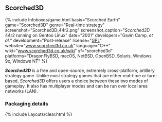 ## Scorched3D
{% include Infoboxes/game.html basis="Scorched Earth" game="Scorched3D" genre="Real-time strategy" screenshot="Scorched3D_44r2.png" screenshot_caption="<i>Scorched3D</i> 44r2 running on Gentoo Linux" date="2001" developers="Gavin Camp, <i>et al.</i>" development="Post-release" license="<a href='https://sourceforge.net/p/scorched3d/git/ci/master/tree/scorched/COPYING' link='_blank'>GPL</a>" website="<a href='http://www.scorched3d.co.uk' link='_blank'>www.scorched3d.co.uk</a>" language="C++" wiki="<a href='http://www.scorched3d.co.uk/wiki/index.php/Main_Page' link='_blank'>www.scorched3d.co.uk/wiki</a>" sf="scorched3d" platforms="DragonFlyBSD, macOS, NetBSD, OpenBSD, Solaris, Windows 9x, Windows NT" %}

***Scorched3D*** is a free and open-source, extremely cross-platform, artillery strategy game. Unlike most strategy games that are either real-time or turn-based, *Scorched3D* offers users a choice between these two modes of gameplay. It also has multiplayer modes and can be run over local area networks (LAN). 

### Packaging details

{% include Layouts/clear.html %}
